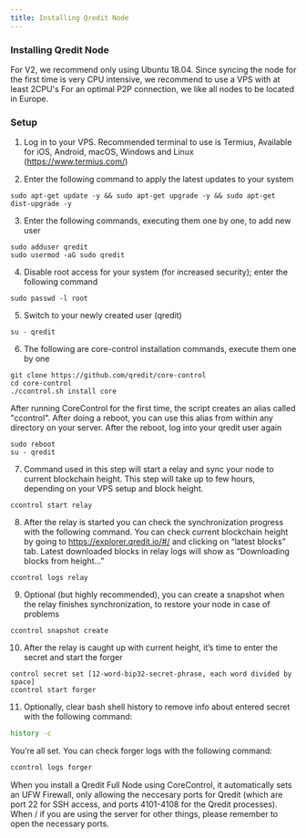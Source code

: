 ```yaml
---
title: Installing Qredit Node
---
```



### Installing Qredit Node

For V2, we recommend only using Ubuntu 18.04. Since syncing the node for the first time is very CPU intensive, we recommend to use a VPS with at least 2CPU's
For an optimal P2P connection, we like all nodes to be located in Europe.

### Setup

1. Log in to your VPS.  Recommended terminal to use is Termius, Available for iOS, Android, macOS, Windows and Linux
(https://www.termius.com/)  

2. Enter the following command to apply the latest updates to your system
```
sudo apt-get update -y && sudo apt-get upgrade -y && sudo apt-get dist-upgrade -y
```

3. Enter the following commands, executing them one by one, to add new user
```
sudo adduser qredit
sudo usermod -aG sudo qredit
```

4. Disable root access for your system (for increased security); enter the following command
```
sudo passwd -l root
```

5. Switch to your newly created user (qredit)
``` 
su - qredit
```

6. The following are core-control installation commands, execute them one by one
``` 
git clone https://github.com/qredit/core-control
cd core-control
./ccontrol.sh install core
```

After running CoreControl for the first time, the script creates an alias called "ccontrol". After doing a reboot, you can use this alias from within any directory on your server. After the reboot, log into your qredit user again
```
sudo reboot
su - qredit
```

7. Command used in this step will start a relay and sync your node to current blockchain height. This step will take up to few hours, depending on your VPS setup and block height.
```
ccontrol start relay
```

8. After the relay is started you can check the synchronization progress with the following command. You can check current blockchain height by going to https://explorer.qredit.io/#/ and clicking on “latest blocks” tab. Latest downloaded blocks in relay logs will show as “Downloading blocks from height...”
```
ccontrol logs relay
```

9. Optional (but highly recommended), you can create a snapshot when the relay finishes synchronization, to restore your node in case of problems
```
ccontrol snapshot create
```

10. After the relay is caught up with current height, it’s time to enter the secret and start the forger
```
control secret set [12-word-bip32-secret-phrase, each word divided by space]
ccontrol start forger
```

11. Optionally, clear bash shell history to remove info about entered secret with the following command:
```bash
history -c
```

You’re all set. You can check forger logs with the following command: 
```bash
ccontrol logs forger
```

When you install a Qredit Full Node using CoreControl, it automatically sets an UFW Firewall, only allowing the neccesary ports for Qredit (which are port 22 for SSH access, and ports 4101-4108 for the Qredit processes). 
When / if you are using the server for other things, please remember to open the necessary ports.

